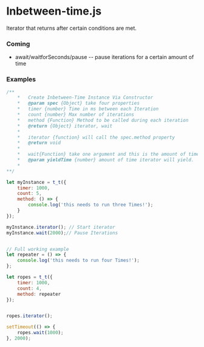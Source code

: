 # Inbetween-time.js

Iterator that returns after certain conditions are met.

### Coming

* await/waitforSeconds/pause -- pause iterations for a certain amount of time

### Examples

```javascript
/**
    *   Create Inbetween-Time Instance Via Constructor
    *   @param spec {Object} take four properties
    *   timer {number} Time in ms between each Iteration
    *   count {number} Max number of iterations
    *   method {Function} Method to be called during each iteration
    *   @return {Object} iterator, wait
    *
    *   iterator {function} will call the spec.method property
    *   @return void
    *
    *   wait{Function} take one argument and this is the amount of time the iterator will be stopped in milliseconds
    *   @param yieldTime {number} amount of time iterator will yield.
    *       
**/

let myInstance = t_t({
    timer: 1000,
    count: 5,
    method: () => {
        console.log('this needs to run three Times!');
    }
});

myInstance.iterator(); // Start iterator
myInstance.wait(2000);// Pause Iterations


// Full working example
let repeater = () => {
    console.log('this needs to run four Times!');
};

let ropes = t_t({
    timer: 1000,
    count: 4,
    method: repeater
});


ropes.iterator();

setTimeout(() => {
	ropes.wait(1000);
}, 2000);
```
